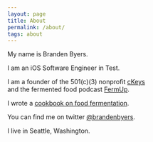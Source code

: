 ```yaml
---
layout: page
title: About
permalink: /about/
tags: about
---
```


My name is Branden Byers.

I am an iOS Software Engineer in Test.

I am a founder of the 501(c)(3) nonprofit <a href="https://ckeys.org">cKeys</a><br/>and the fermented food podcast <a href="http://fermup.com">FermUp</a>.

I wrote a <a href="https://www.amazon.com/exec/obidos/ASIN/1440573662/fermup-20">cookbook on food fermentation</a>.

You can find me on twitter <a href="https://twitter.com/brandenbyers">@brandenbyers</a>.

I live in Seattle, Washington.

<!-- Start of Async Drift Code -->
<script>
"use strict";

!function() {
  var t = window.driftt = window.drift = window.driftt || [];
  if (!t.init) {
    if (t.invoked) return void (window.console && console.error && console.error("Drift snippet included twice."));
    t.invoked = !0, t.methods = [ "identify", "config", "track", "reset", "debug", "show", "ping", "page", "hide", "off", "on" ],
    t.factory = function(e) {
      return function() {
        var n = Array.prototype.slice.call(arguments);
        return n.unshift(e), t.push(n), t;
      };
    }, t.methods.forEach(function(e) {
      t[e] = t.factory(e);
    }), t.load = function(t) {
      var e = 3e5, n = Math.ceil(new Date() / e) * e, o = document.createElement("script");
      o.type = "text/javascript", o.async = !0, o.crossorigin = "anonymous", o.src = "https://js.driftt.com/include/" + n + "/" + t + ".js";
      var i = document.getElementsByTagName("script")[0];
      i.parentNode.insertBefore(o, i);
    };
  }
}();
drift.SNIPPET_VERSION = '0.3.1';
drift.load('xrhp34659ip5');
</script>
<!-- End of Async Drift Code -->